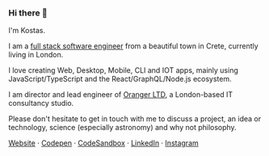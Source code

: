 ### Hi there 👋

I'm Kostas.

I am a [full stack software engineer](https://cv.kostas.rocks) from a beautiful town in Crete, currently living in London. 

I love creating Web, Desktop, Mobile, CLI and IOT apps, mainly using JavaScript/TypeScript and the React/GraphQL/Node.js ecosystem. 

I am director and lead engineer of [Oranger LTD](https://oranger.co.uk), a London-based IT consultancy studio.

Please don't hesitate to get in touch with me to discuss a project, an idea or technology, science (especially astronomy) and why not philosophy.



[Website](https://kostas.rocks) &middot; [Codepen](https://codepen.io/ultim8k) &middot; [CodeSandbox](https://codesandbox.io/u/ultim8k) &middot; [LinkedIn](https://www.linkedin.com/in/ultim8k) &middot; [Instagram](https://instagram.com/ultim8k)
